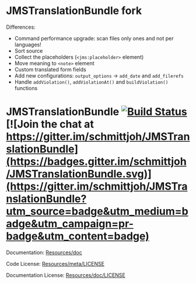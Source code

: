 JMSTranslationBundle fork
=========================

Differences:

- Command performance upgrade: scan files only ones and not per languages!
- Sort source
- Collect the placeholders (`<jms:placeholder>` element)
- Move meaning to `<note>` element
- Custom translated form fields
- Add new configurations: `output_options` -> `add_date` and `add_filerefs`
- Handle `addViolation()`, `addViolationAt()` and `buildViolation()` functions

JMSTranslationBundle [![Build Status](https://secure.travis-ci.org/schmittjoh/JMSTranslationBundle.png?branch=master)](http://travis-ci.org/schmittjoh/JMSTranslationBundle) [![Join the chat at https://gitter.im/schmittjoh/JMSTranslationBundle](https://badges.gitter.im/schmittjoh/JMSTranslationBundle.svg)](https://gitter.im/schmittjoh/JMSTranslationBundle?utm_source=badge&utm_medium=badge&utm_campaign=pr-badge&utm_content=badge)
====================

Documentation: 
[Resources/doc](http://jmsyst.com/bundles/JMSTranslationBundle)
    

Code License:
[Resources/meta/LICENSE](https://github.com/schmittjoh/JMSTranslationBundle/blob/master/Resources/meta/LICENSE)


Documentation License:
[Resources/doc/LICENSE](https://github.com/schmittjoh/JMSTranslationBundle/blob/master/Resources/doc/LICENSE)

